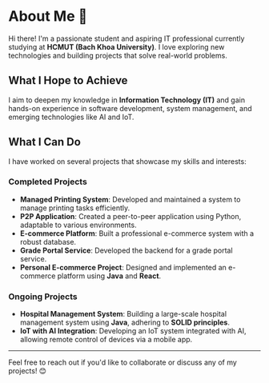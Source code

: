 # About Me 👋

Hi there! I'm a passionate student and aspiring IT professional currently studying at **HCMUT (Bach Khoa University)**. I love exploring new technologies and building projects that solve real-world problems.

## What I Hope to Achieve

I aim to deepen my knowledge in **Information Technology (IT)** and gain hands-on experience in software development, system management, and emerging technologies like AI and IoT.

## What I Can Do

I have worked on several projects that showcase my skills and interests:

### Completed Projects
- **Managed Printing System**: Developed and maintained a system to manage printing tasks efficiently.
- **P2P Application**: Created a peer-to-peer application using Python, adaptable to various environments.
- **E-commerce Platform**: Built a professional e-commerce system with a robust database.
- **Grade Portal Service**: Developed the backend for a grade portal service.
- **Personal E-commerce Project**: Designed and implemented an e-commerce platform using **Java** and **React**.

### Ongoing Projects
- **Hospital Management System**: Building a large-scale hospital management system using **Java**, adhering to **SOLID principles**.
- **IoT with AI Integration**: Developing an IoT system integrated with AI, allowing remote control of devices via a mobile app.

---

Feel free to reach out if you'd like to collaborate or discuss any of my projects! 😊
